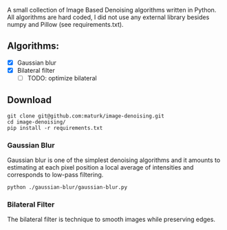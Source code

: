 A small collection of Image Based Denoising algorithms written in Python. All algorithms are hard coded, I did not use any external library besides numpy and Pillow (see requirements.txt).

## Algorithms:
- [x] Gaussian blur
- [x] Bilateral filter
    - [ ] TODO: optimize bilateral 

## Download
```
git clone git@github.com:maturk/image-denoising.git
cd image-denoising/
pip install -r requirements.txt    
```

### Gaussian Blur
Gaussian blur is one of the simplest denoising algorithms and it amounts to estimating
at each pixel position a local average of intensities and corresponds to low-pass filtering.

```
python ./gaussian-blur/gaussian-blur.py
```
### Bilateral Filter
The bilateral filter is technique to smooth images while preserving edges.
